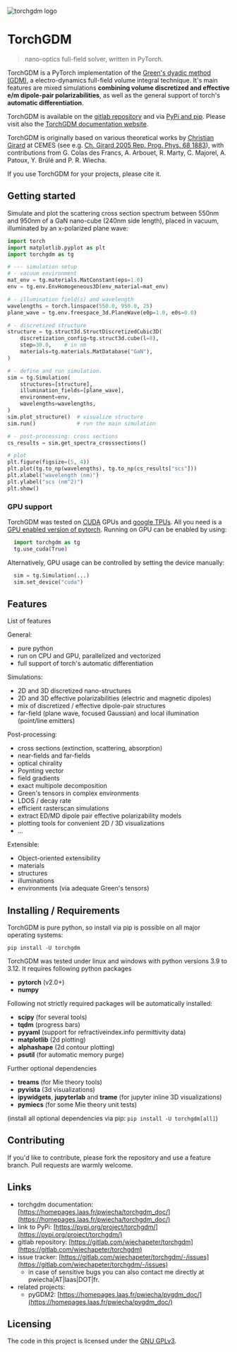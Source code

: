 ![torchgdm logo](https://homepages.laas.fr/pwiecha/_image_for_ext/torchgdm_logo.png)

# TorchGDM
> nano-optics full-field solver, written in PyTorch.

TorchGDM is a PyTorch implementation of the [Green's dyadic method (GDM)](https://doi.org/10.1088/0034-4885/68/8/R05), a electro-dynamics full-field volume integral technique. It's main features are mixed simulations **combining volume discretized and effective e/m dipole-pair polarizabilities**, as well as the general support of torch's **automatic differentiation**. 

TorchGDM is available on the [gitlab repository](https://gitlab.com/wiechapeter/torchgdm) and via [PyPi and pip](https://pypi.org/project/torchgdm/).  Please visit also the [TorchGDM documentation website](https://homepages.laas.fr/pwiecha/torchgdm_doc/).

TorchGDM is originally based on various theoretical works by [Christian Girard](https://scholar.google.de/citations?user=P3HnK28AAAAJ) at CEMES (see e.g. [Ch. Girard 2005 Rep. Prog. Phys. 68 1883](https://doi.org/10.1088/0034-4885/68/8/R05)), with contributions from G. Colas des Francs, A. Arbouet, R. Marty, C. Majorel, A. Patoux, Y. Brûlé and P. R. Wiecha.

If you use TorchGDM for your projects, please cite it.


## Getting started

Simulate and plot the scattering cross section spectrum between 550nm and 950nm of a GaN nano-cube (240nm side length), placed in vacuum, illuminated by an x-polarized plane wave:

```python
import torch
import matplotlib.pyplot as plt
import torchgdm as tg

# --- simulation setup
# - vacuum environment
mat_env = tg.materials.MatConstant(eps=1.0)
env = tg.env.EnvHomogeneous3D(env_material=mat_env)

# - illumination field(s) and wavelength
wavelengths = torch.linspace(550.0, 950.0, 25)
plane_wave = tg.env.freespace_3d.PlaneWave(e0p=1.0, e0s=0.0)

# - discretized structure
structure = tg.struct3d.StructDiscretizedCubic3D(
    discretization_config=tg.struct3d.cube(l=8),
    step=30.0,    # in nm
    materials=tg.materials.MatDatabase("GaN"),
)

# - define and run simulation.
sim = tg.Simulation(
    structures=[structure],
    illumination_fields=[plane_wave],
    environment=env,
    wavelengths=wavelengths,
)
sim.plot_structure()  # visualize structure
sim.run()             # run the main simulation

# - post-processing: cross sections
cs_results = sim.get_spectra_crosssections()

# plot
plt.figure(figsize=(5, 4))
plt.plot(tg.to_np(wavelengths), tg.to_np(cs_results["scs"]))
plt.xlabel("wavelength (nm)")
plt.ylabel("scs (nm^2)")
plt.show()
```


### GPU support

TorchGDM was tested on [CUDA](https://developer.nvidia.com/cuda-zone) GPUs and [google TPUs](https://cloud.google.com/tpu). All you need is a [GPU enabled version of pytorch](https://pytorch.org/get-started/locally/). Running on GPU can be enabled by using:

```python
  import torchgdm as tg
  tg.use_cuda(True)
```

Alternatively, GPU usage can be controlled by setting the device manually:

```python
  sim = tg.Simulation(...)
  sim.set_device("cuda")
```


## Features

List of features

General:

* pure python
* run on CPU and GPU, parallelized and vectorized
* full support of torch's automatic differentiation

Simulations:

* 2D and 3D discretized nano-structures
* 2D and 3D effective polarizabilities (electric and magnetic dipoles)
* mix of discretized / effective dipole-pair structures
* far-field (plane wave, focused Gaussian) and local illumination (point/line emitters)

Post-processing:

* cross sections (extinction, scattering, absorption)
* near-fields and far-fields
* optical chirality
* Poynting vector
* field gradients
* exact multipole decomposition
* Green's tensors in complex environments
* LDOS / decay rate
* efficient rasterscan simulations
* extract ED/MD dipole pair effective polarizability models
* plotting tools for convenient 2D / 3D visualizations
* ...

Extensible:

* Object-oriented extensibility
* materials
* structures
* illuminations
* environments (via adequate Green's tensors)


## Installing / Requirements

TorchGDM is pure python, so install via pip is possible on all major operating systems:

```shell
pip install -U torchgdm
```

TorchGDM was tested under linux and windows with python versions 3.9 to 3.12. 
It requires following python packages

- **pytorch** (v2.0+)
- **numpy**

Following not strictly required packages will be automatically installed:

- **scipy** (for several tools)
- **tqdm** (progress bars)
- **pyyaml** (support for refractiveindex.info permittivity data)
- **matplotlib** (2d plotting)
- **alphashape** (2d contour plotting)
- **psutil** (for automatic memory purge)

Further optional dependencies

- **treams** (for Mie theory tools)
- **pyvista** (3d visualizations)
- **ipywidgets**, **jupyterlab** and **trame** (for jupyter inline 3D visualizations)
- **pymiecs** (for some Mie theory unit tests)

(install all optional dependencies via pip: `pip install -U torchgdm[all]`)


## Contributing

If you'd like to contribute, please fork the repository and use a feature
branch. Pull requests are warmly welcome.


## Links

- torchgdm documentation: [https://homepages.laas.fr/pwiecha/torchgdm_doc/](https://homepages.laas.fr/pwiecha/torchgdm_doc/)
- link to PyPi: [https://pypi.org/project/torchgdm/](https://pypi.org/project/torchgdm/)
- gitlab repository: [https://gitlab.com/wiechapeter/torchgdm](https://gitlab.com/wiechapeter/torchgdm)
- issue tracker: [https://gitlab.com/wiechapeter/torchgdm/-/issues](https://gitlab.com/wiechapeter/torchgdm/-/issues)
  - in case of sensitive bugs you can also contact me directly at
    pwiecha|AT|laas|DOT|fr.
- related projects:
  - pyGDM2: [https://homepages.laas.fr/pwiecha/pygdm_doc/](https://homepages.laas.fr/pwiecha/pygdm_doc/)


## Licensing

The code in this project is licensed under the [GNU GPLv3](http://www.gnu.org/licenses/).